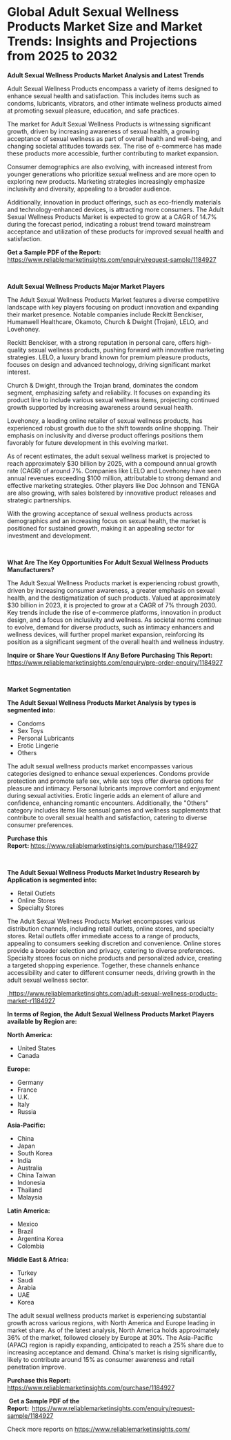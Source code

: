 <p><h1>Global Adult Sexual Wellness Products Market Size and Market Trends: Insights and Projections from 2025 to 2032</h1></p><p><strong>Adult Sexual Wellness Products Market Analysis and Latest Trends</strong></p>
<p><p>Adult Sexual Wellness Products encompass a variety of items designed to enhance sexual health and satisfaction. This includes items such as condoms, lubricants, vibrators, and other intimate wellness products aimed at promoting sexual pleasure, education, and safe practices. </p><p>The market for Adult Sexual Wellness Products is witnessing significant growth, driven by increasing awareness of sexual health, a growing acceptance of sexual wellness as part of overall health and well-being, and changing societal attitudes towards sex. The rise of e-commerce has made these products more accessible, further contributing to market expansion. </p><p>Consumer demographics are also evolving, with increased interest from younger generations who prioritize sexual wellness and are more open to exploring new products. Marketing strategies increasingly emphasize inclusivity and diversity, appealing to a broader audience. </p><p>Additionally, innovation in product offerings, such as eco-friendly materials and technology-enhanced devices, is attracting more consumers. The Adult Sexual Wellness Products Market is expected to grow at a CAGR of 14.7% during the forecast period, indicating a robust trend toward mainstream acceptance and utilization of these products for improved sexual health and satisfaction.</p></p>
<p><strong>Get a Sample PDF of the Report:&nbsp;</strong> <a href="https://www.reliablemarketinsights.com/enquiry/request-sample/1184927?utm_campaign=2012&utm_medium=2&utm_source=Github&utm_content=ia&utm_term=11012025&utm_id=adult-sexual-wellness-products">https://www.reliablemarketinsights.com/enquiry/request-sample/1184927</a></p>
<p>&nbsp;</p>
<p><strong>Adult Sexual Wellness Products Major Market Players</strong></p>
<p><p>The Adult Sexual Wellness Products Market features a diverse competitive landscape with key players focusing on product innovation and expanding their market presence. Notable companies include Reckitt Benckiser, Humanwell Healthcare, Okamoto, Church & Dwight (Trojan), LELO, and Lovehoney.</p><p>Reckitt Benckiser, with a strong reputation in personal care, offers high-quality sexual wellness products, pushing forward with innovative marketing strategies. LELO, a luxury brand known for premium pleasure products, focuses on design and advanced technology, driving significant market interest.</p><p>Church & Dwight, through the Trojan brand, dominates the condom segment, emphasizing safety and reliability. It focuses on expanding its product line to include various sexual wellness items, projecting continued growth supported by increasing awareness around sexual health.</p><p>Lovehoney, a leading online retailer of sexual wellness products, has experienced robust growth due to the shift towards online shopping. Their emphasis on inclusivity and diverse product offerings positions them favorably for future development in this evolving market.</p><p>As of recent estimates, the adult sexual wellness market is projected to reach approximately $30 billion by 2025, with a compound annual growth rate (CAGR) of around 7%. Companies like LELO and Lovehoney have seen annual revenues exceeding $100 million, attributable to strong demand and effective marketing strategies. Other players like Doc Johnson and TENGA are also growing, with sales bolstered by innovative product releases and strategic partnerships.</p><p>With the growing acceptance of sexual wellness products across demographics and an increasing focus on sexual health, the market is positioned for sustained growth, making it an appealing sector for investment and development.</p></p>
<p>&nbsp;</p>
<p><strong>What Are The Key Opportunities For Adult Sexual Wellness Products Manufacturers?</strong></p>
<p><p>The Adult Sexual Wellness Products market is experiencing robust growth, driven by increasing consumer awareness, a greater emphasis on sexual health, and the destigmatization of such products. Valued at approximately $30 billion in 2023, it is projected to grow at a CAGR of 7% through 2030. Key trends include the rise of e-commerce platforms, innovation in product design, and a focus on inclusivity and wellness. As societal norms continue to evolve, demand for diverse products, such as intimacy enhancers and wellness devices, will further propel market expansion, reinforcing its position as a significant segment of the overall health and wellness industry.</p></p>
<p><strong>Inquire or Share Your Questions If Any Before Purchasing This Report:</strong> <a href="https://www.reliablemarketinsights.com/enquiry/pre-order-enquiry/1184927?utm_campaign=2012&utm_medium=2&utm_source=Github&utm_content=ia&utm_term=11012025&utm_id=adult-sexual-wellness-products">https://www.reliablemarketinsights.com/enquiry/pre-order-enquiry/1184927</a></p>
<p>&nbsp;</p>
<p><strong>Market Segmentation</strong></p>
<p><strong>The Adult Sexual Wellness Products Market Analysis by types is segmented into:</strong></p>
<p><ul><li>Condoms</li><li>Sex Toys</li><li>Personal Lubricants</li><li>Erotic Lingerie</li><li>Others</li></ul></p>
<p><p>The adult sexual wellness products market encompasses various categories designed to enhance sexual experiences. Condoms provide protection and promote safe sex, while sex toys offer diverse options for pleasure and intimacy. Personal lubricants improve comfort and enjoyment during sexual activities. Erotic lingerie adds an element of allure and confidence, enhancing romantic encounters. Additionally, the "Others" category includes items like sensual games and wellness supplements that contribute to overall sexual health and satisfaction, catering to diverse consumer preferences.</p></p>
<p><strong>Purchase this Report:&nbsp;</strong><a href="https://www.reliablemarketinsights.com/purchase/1184927?utm_campaign=2012&utm_medium=2&utm_source=Github&utm_content=ia&utm_term=11012025&utm_id=adult-sexual-wellness-products">https://www.reliablemarketinsights.com/purchase/1184927</a></p>
<p>&nbsp;</p>
<p><strong>The Adult Sexual Wellness Products Market Industry Research by Application is segmented into:</strong></p>
<p><ul><li>Retail Outlets</li><li>Online Stores</li><li>Specialty Stores</li></ul></p>
<p><p>The Adult Sexual Wellness Products Market encompasses various distribution channels, including retail outlets, online stores, and specialty stores. Retail outlets offer immediate access to a range of products, appealing to consumers seeking discretion and convenience. Online stores provide a broader selection and privacy, catering to diverse preferences. Specialty stores focus on niche products and personalized advice, creating a targeted shopping experience. Together, these channels enhance accessibility and cater to different consumer needs, driving growth in the adult sexual wellness sector.</p></p>
<p><a href="https://www.reliablemarketinsights.com/adult-sexual-wellness-products-market-r1184927?utm_campaign=2012&utm_medium=2&utm_source=Github&utm_content=ia&utm_term=11012025&utm_id=adult-sexual-wellness-products">&nbsp;https://www.reliablemarketinsights.com/adult-sexual-wellness-products-market-r1184927</a></p>
<p><strong>In terms of Region, the Adult Sexual Wellness Products Market Players available by Region are:</strong></p>
<p>
    <p> <strong> North America: </strong>
        <ul>
            <li>United States</li>
            <li>Canada</li>
        </ul>
        </p> 
    <p> <strong> Europe: </strong>
        <ul>
            <li>Germany</li>
            <li>France</li>
            <li>U.K.</li>
            <li>Italy</li>
            <li>Russia</li>
        </ul>
        </p> 
    <p> <strong> Asia-Pacific: </strong>
        <ul>
            <li>China</li>
            <li>Japan</li>
            <li>South Korea</li>
            <li>India</li>
            <li>Australia</li>
            <li>China Taiwan</li>
            <li>Indonesia</li>
            <li>Thailand</li>
            <li>Malaysia</li>
        </ul>
        </p> 
    <p> <strong> Latin America: </strong>
        <ul>
            <li>Mexico</li>
            <li>Brazil</li>
            <li>Argentina Korea</li>
            <li>Colombia</li>
        </ul>
        </p> 
    <p> <strong> Middle East & Africa: </strong>
        <ul>
            <li>Turkey</li>
            <li>Saudi</li>
            <li>Arabia</li>
            <li>UAE</li>
            <li>Korea</li>
        </ul>
    </p>
    </p>
<p><p>The adult sexual wellness products market is experiencing substantial growth across various regions, with North America and Europe leading in market share. As of the latest analysis, North America holds approximately 36% of the market, followed closely by Europe at 30%. The Asia-Pacific (APAC) region is rapidly expanding, anticipated to reach a 25% share due to increasing acceptance and demand. China's market is rising significantly, likely to contribute around 15% as consumer awareness and retail penetration improve.</p></p>
<p><strong>Purchase this Report: </strong><a href="https://www.reliablemarketinsights.com/purchase/1184927?utm_campaign=2012&utm_medium=2&utm_source=Github&utm_content=ia&utm_term=11012025&utm_id=adult-sexual-wellness-products">https://www.reliablemarketinsights.com/purchase/1184927</a></p>
<p>&nbsp;<strong>Get a Sample PDF of the Report:&nbsp;&nbsp;</strong><a href="https://www.reliablemarketinsights.com/enquiry/request-sample/1184927?utm_campaign=2012&utm_medium=2&utm_source=Github&utm_content=ia&utm_term=11012025&utm_id=adult-sexual-wellness-products">https://www.reliablemarketinsights.com/enquiry/request-sample/1184927</a></p>
<p><strong></strong></p>
<p>Check more reports on <a href="https://www.reliablemarketinsights.com/?utm_campaign=2012&utm_medium=2&utm_source=Github&utm_content=ia&utm_term=11012025&utm_id=adult-sexual-wellness-products">https://www.reliablemarketinsights.com/</a></p>